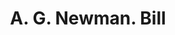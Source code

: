 ---
doi: 10.7916/D8HB0H7G
date_other: '1890'
date_other_textual: 1890-1899
form: printed ephemera
genre:
- Invoices
name:
- A. G. Newman
object_in_context_url: https://biggert.cul.columbia.edu/items/view/ave_biggert_00935
subject_hierarchical_geographic:
- New York, New York, United States
subject_name:
- A. G. Newman
title: A. G. Newman. Bill
sort_title: A. G. Newman. Bill
call_number: ave_biggert_00935
coordinates:
- 40.71277777777778,-74.00583333333333
pid: ave_biggert_00935
identifiers: ave_biggert_00935
permalink: /biggert/ave_biggert_00935/
layout: iiif-image-page
---
